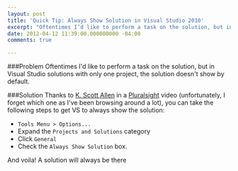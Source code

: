 ```yaml
---
layout: post
title: 'Quick Tip: Always Show Solution in Visual Studio 2010'
excerpt: "Oftentimes I’d like to perform a task on the solution, but in Visual Studio solutions with only one project, the solution doesn’t show by default."
date: 2012-04-12 11:39:00.000000000 -04:00
comments: true

---
```

###Problem
Oftentimes I'd like to perform a task on the solution, but in Visual Studio solutions with only one project, the solution doesn't show by default.

###Solution
Thanks to [K. Scott Allen] in a [Pluralsight] video (unfortunately, I forget which one as I've been browsing around a lot), you can take the following steps to get VS to always show the solution:

* `Tools Menu > Options...`
* Expand the `Projects and Solutions` category
* Click `General`
* Check the `Always Show Solution` box.

And voila! A solution will always be there

[K. Scott Allen]: http://odetocode.com/blogs/scott/
[Pluralsight]: http://www.pluralsight-training.net/microsoft/

